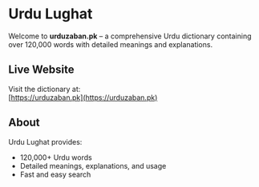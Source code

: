 # Urdu Lughat

Welcome to **urduzaban.pk** – a comprehensive Urdu dictionary containing over 120,000 words with detailed meanings and explanations.

## Live Website

Visit the dictionary at:  
[https://urduzaban.pk](https://urduzaban.pk)

## About

Urdu Lughat provides:

- 120,000+ Urdu words
- Detailed meanings, explanations, and usage
- Fast and easy search

